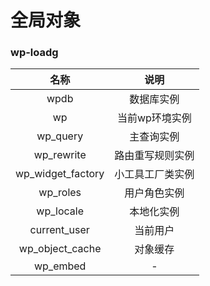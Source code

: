 # 全局对象

### wp-loadg

|          名称         |    说明    |
| :-----------------: | :------: |
|         wpdb        |   数据库实例  |
|          wp         | 当前wp环境实例 |
|      wp\_query      |   主查询实例  |
|     wp\_rewrite     | 路由重写规则实例 |
| wp\_widget\_factory | 小工具工厂类实例 |
|      wp\_roles      |  用户角色实例  |
|      wp\_locale     |   本地化实例  |
|    current\_user    |   当前用户   |
|  wp\_object\_cache  |   对象缓存   |
|      wp\_embed      |     -    |
